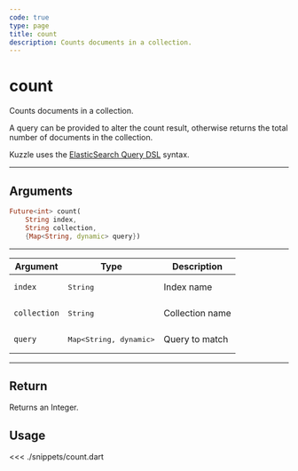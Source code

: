 ```yaml
---
code: true
type: page
title: count
description: Counts documents in a collection.
---
```


# count

Counts documents in a collection.

A query can be provided to alter the count result, otherwise returns the total number of documents in the collection.

Kuzzle uses the [ElasticSearch Query DSL](https://www.elastic.co/guide/en/elasticsearch/reference/7.4/query-dsl.html) syntax.

---

## Arguments

```dart
Future<int> count(
    String index,
    String collection,
    {Map<String, dynamic> query})
```

---

| Argument           | Type                                         | Description     |
| ------------------ | -------------------------------------------- | --------------- |
| `index`            | <pre>String</pre>                            | Index name      |
| `collection`       | <pre>String</pre>                            | Collection name |
| `query`      | <pre>Map<String, dynamic></pre> | Query to match  |

---

## Return

Returns an Integer.

## Usage

<<< ./snippets/count.dart
